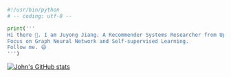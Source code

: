 ```python
#!/usr/bin/python
# -- coding: utf-8 --

print('''
Hi there 👋. I am Juyong Jiang. A Recommender Systems Researcher from Upstage Co., Ltd.
Focus on Graph Neural Network and Self-supervised Learning.
Follow me. 😄
''')
```
[![John's GitHub stats](https://github-readme-stats.vercel.app/api?username=juyongjiang&show_icons=true)](https://github.com/anuraghazra/github-readme-stats)
